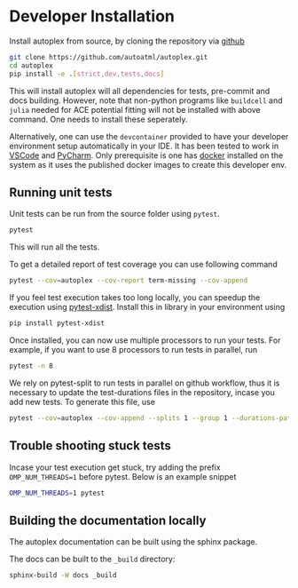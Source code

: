 # Developer Installation

Install autoplex from source, by cloning the repository via [github](https://github.com/JaGeo/autoplex.git)

```bash
git clone https://github.com/autoatml/autoplex.git
cd autoplex
pip install -e .[strict,dev,tests,docs]
```
This will install autoplex will all dependencies for tests, pre-commit and docs building. 
However, note that non-python programs like `buildcell` and `julia` needed for ACE potential fitting will not be installed with above command. One needs to install these 
seperately.

Alternatively, one can use the `devcontainer` provided to have your developer environment setup automatically in your IDE. It has been tested to work in [VSCode](https://code.visualstudio.com/docs/devcontainers/containers#_quick-start-open-an-existing-folder-in-a-container) and [PyCharm](https://blog.jetbrains.com/pycharm/2023/06/2023-2-eap-4/). 
Only prerequisite is one has [docker](https://docs.docker.com/get-started/get-docker/) installed on the system as it uses the published docker images to create this developer env. 


## Running unit tests

Unit tests can be run from the source folder using `pytest`. 

```bash
pytest
```
This will run all the tests.

To get a detailed report of test coverage you can use following command
```bash
pytest --cov=autoplex --cov-report term-missing --cov-append
```

If you feel test execution takes too long locally, you can speedup the execution using [pytest-xdist](https://pypi.org/project/pytest-xdist/). Install this in library in your environment using

```bash
pip install pytest-xdist
```

Once installed, you can now use multiple processors to run your tests. For example, if you want to use 8 processors to run tests in parallel, run

```bash
pytest -n 8
```

We rely on pytest-split to run tests in parallel on github workflow, thus it is necessary to update the test-durations files in the repository, incase you add new tests. To generate this file, use

```bash
pytest --cov=autoplex --cov-append --splits 1 --group 1 --durations-path ./tests/test_data/.pytest-split-durations --store-durations
```

## Trouble shooting stuck tests

Incase your test execution get stuck, try adding the prefix `OMP_NUM_THREADS=1` before pytest. Below is an example snippet

```bash
OMP_NUM_THREADS=1 pytest
```

## Building the documentation locally

The autoplex documentation can be built using the sphinx package.

The docs can be built to the `_build` directory:

```bash
sphinx-build -W docs _build
```
